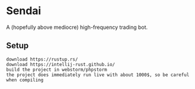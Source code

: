 # Sendai
A (hopefully above mediocre) high-frequency trading bot.

## Setup
```
download https://rustup.rs/
download https://intellij-rust.github.io/
build the project in webstorm/phpstorm
the project does immediately run live with about 1000$, so be careful when compiling
``` 
